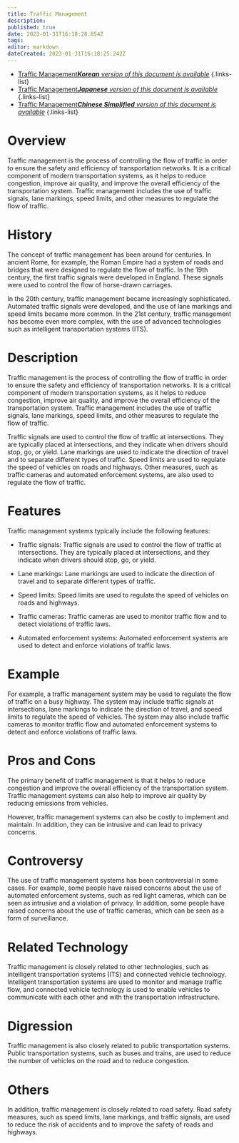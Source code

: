 ```yaml
---
title: Traffic Management
description: 
published: true
date: 2023-01-31T16:18:28.854Z
tags: 
editor: markdown
dateCreated: 2023-01-31T16:18:25.242Z
---
```


- [Traffic Management***Korean** version of this document is available*](/ko/Knowledge-base/Dictionary/traffic-management)
{.links-list}
- [Traffic Management***Japanese** version of this document is available*](/ja/Knowledge-base/Dictionary/traffic-management)
{.links-list}
- [Traffic Management***Chinese Simplified** version of this document is available*](/zh/Knowledge-base/Dictionary/traffic-management)
{.links-list}


# Overview
Traffic management is the process of controlling the flow of traffic in order to ensure the safety and efficiency of transportation networks. It is a critical component of modern transportation systems, as it helps to reduce congestion, improve air quality, and improve the overall efficiency of the transportation system. Traffic management includes the use of traffic signals, lane markings, speed limits, and other measures to regulate the flow of traffic.

# History
The concept of traffic management has been around for centuries. In ancient Rome, for example, the Roman Empire had a system of roads and bridges that were designed to regulate the flow of traffic. In the 19th century, the first traffic signals were developed in England. These signals were used to control the flow of horse-drawn carriages.

In the 20th century, traffic management became increasingly sophisticated. Automated traffic signals were developed, and the use of lane markings and speed limits became more common. In the 21st century, traffic management has become even more complex, with the use of advanced technologies such as intelligent transportation systems (ITS).

# Description
Traffic management is the process of controlling the flow of traffic in order to ensure the safety and efficiency of transportation networks. It is a critical component of modern transportation systems, as it helps to reduce congestion, improve air quality, and improve the overall efficiency of the transportation system. Traffic management includes the use of traffic signals, lane markings, speed limits, and other measures to regulate the flow of traffic.

Traffic signals are used to control the flow of traffic at intersections. They are typically placed at intersections, and they indicate when drivers should stop, go, or yield. Lane markings are used to indicate the direction of travel and to separate different types of traffic. Speed limits are used to regulate the speed of vehicles on roads and highways. Other measures, such as traffic cameras and automated enforcement systems, are also used to regulate the flow of traffic.

# Features
Traffic management systems typically include the following features:

- Traffic signals: Traffic signals are used to control the flow of traffic at intersections. They are typically placed at intersections, and they indicate when drivers should stop, go, or yield.

- Lane markings: Lane markings are used to indicate the direction of travel and to separate different types of traffic.

- Speed limits: Speed limits are used to regulate the speed of vehicles on roads and highways.

- Traffic cameras: Traffic cameras are used to monitor traffic flow and to detect violations of traffic laws.

- Automated enforcement systems: Automated enforcement systems are used to detect and enforce violations of traffic laws.

# Example
For example, a traffic management system may be used to regulate the flow of traffic on a busy highway. The system may include traffic signals at intersections, lane markings to indicate the direction of travel, and speed limits to regulate the speed of vehicles. The system may also include traffic cameras to monitor traffic flow and automated enforcement systems to detect and enforce violations of traffic laws.

# Pros and Cons
The primary benefit of traffic management is that it helps to reduce congestion and improve the overall efficiency of the transportation system. Traffic management systems can also help to improve air quality by reducing emissions from vehicles.

However, traffic management systems can also be costly to implement and maintain. In addition, they can be intrusive and can lead to privacy concerns.

# Controversy
The use of traffic management systems has been controversial in some cases. For example, some people have raised concerns about the use of automated enforcement systems, such as red light cameras, which can be seen as intrusive and a violation of privacy. In addition, some people have raised concerns about the use of traffic cameras, which can be seen as a form of surveillance.

# Related Technology
Traffic management is closely related to other technologies, such as intelligent transportation systems (ITS) and connected vehicle technology. Intelligent transportation systems are used to monitor and manage traffic flow, and connected vehicle technology is used to enable vehicles to communicate with each other and with the transportation infrastructure.

# Digression
Traffic management is also closely related to public transportation systems. Public transportation systems, such as buses and trains, are used to reduce the number of vehicles on the road and to reduce congestion.

# Others
In addition, traffic management is closely related to road safety. Road safety measures, such as speed limits, lane markings, and traffic signals, are used to reduce the risk of accidents and to improve the safety of roads and highways.